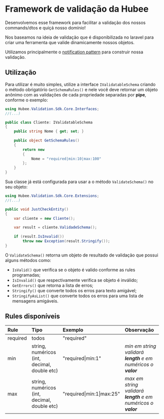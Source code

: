 # Framework de validação da Hubee

Desenvolvemos esse framework para facilitar a validação dos nossos commands/dtos e quiçá nosso domínio!

Nos baseamos na ideia de validação que é disponibilizada no laravel para criar uma ferramenta que valide dinamicamente nossos objetos.

Utilizamos principalmente o [notification pattern](https://martinfowler.com/articles/replaceThrowWithNotification.html) para construir nossa validação.

## Utilização

Para utilizar é muito simples, utilize a interface `IValidatableSchema` criando o método obrigatório `GetSchemaRules()` e nele você deve retornar um objeto anônimo com as validações de cada propriedade separadas por **pipe**, conforme o exemplo:

```c#
using Hubee.Validation.Sdk.Core.Interfaces;
//(...)

public class Cliente: IValidatableSchema
{
    public string Nome { get; set; }
    
    public object GetSchemaRules()
    {
        return new
        {
            Nome = "required|min:10|max:100"
        };
    }
}
```


Sua classe já está configurada para usar a o método `ValidateSchema()` no seu objeto:

```c#
using Hubee.Validation.Sdk.Core.Extensions;
//(...)

public void JustCheckEntity()
{
    var cliente = new Cliente();
    
    var result = cliente.ValidadeSchema();
    
    if (result.IsInvalid())
        throw new Exception(result.Stringify());
}
```

O `ValidateSchema()` retorna um objeto de resultado de validação que possui alguns métodos como:

+ `IsValid()` que verifica se o objeto é valido conforme as rules programadas;
+ `IsInvalid()` que respectivamente verifica se objeto é inválido;
+ `GetErrors()` que retorna a lista de erros;
+ `Stringify()` que converte todos os erros para texto amigável;
+ `StringifyAsList()` que converte todos os erros para uma lista de mensagens amigáveis.


## Rules disponíveis

| Rule | Tipo | Exemplo | Observação |
|:----|:----|:-------|:----------|
| required | todos | "required"|
| min | string, numéricos (int, decimal, double etc) | "required\|min:1" | *min em string validará **length** e em numéricos o **valor***|
| max | string, numéricos (int, decimal, double etc) | "required\|min:1\|max:25" | *max em string validará **length** e em numéricos o **valor***|
